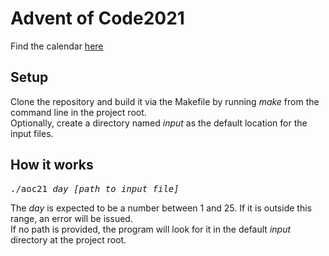 # Advent of Code2021
Find the calendar [here](https://adventofcode.com/2021)

## Setup
Clone the repository and build it via the Makefile by running <i>make</i>
from the command line in the project root.\
Optionally, create a directory named <i>input</i> as the default location for the
input files.

## How it works
<pre>
./aoc21 <i>day [path to input file]</i>
</pre>
The <i>day</i> is expected to be a number between 1 and 25. If it is outside
this range, an error will be issued.\
If no path is provided, the program will look for it in the default <i>input</i>
directory at the project root.
